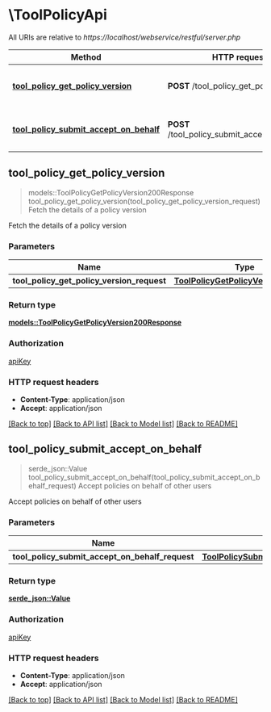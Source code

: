 # \ToolPolicyApi

All URIs are relative to *https://localhost/webservice/restful/server.php*

Method | HTTP request | Description
------------- | ------------- | -------------
[**tool_policy_get_policy_version**](ToolPolicyApi.md#tool_policy_get_policy_version) | **POST** /tool_policy_get_policy_version | Fetch the details of a policy version
[**tool_policy_submit_accept_on_behalf**](ToolPolicyApi.md#tool_policy_submit_accept_on_behalf) | **POST** /tool_policy_submit_accept_on_behalf | Accept policies on behalf of other users



## tool_policy_get_policy_version

> models::ToolPolicyGetPolicyVersion200Response tool_policy_get_policy_version(tool_policy_get_policy_version_request)
Fetch the details of a policy version

Fetch the details of a policy version

### Parameters


Name | Type | Description  | Required | Notes
------------- | ------------- | ------------- | ------------- | -------------
**tool_policy_get_policy_version_request** | [**ToolPolicyGetPolicyVersionRequest**](ToolPolicyGetPolicyVersionRequest.md) |  | [required] |

### Return type

[**models::ToolPolicyGetPolicyVersion200Response**](tool_policy_get_policy_version_200_response.md)

### Authorization

[apiKey](../README.md#apiKey)

### HTTP request headers

- **Content-Type**: application/json
- **Accept**: application/json

[[Back to top]](#) [[Back to API list]](../README.md#documentation-for-api-endpoints) [[Back to Model list]](../README.md#documentation-for-models) [[Back to README]](../README.md)


## tool_policy_submit_accept_on_behalf

> serde_json::Value tool_policy_submit_accept_on_behalf(tool_policy_submit_accept_on_behalf_request)
Accept policies on behalf of other users

Accept policies on behalf of other users

### Parameters


Name | Type | Description  | Required | Notes
------------- | ------------- | ------------- | ------------- | -------------
**tool_policy_submit_accept_on_behalf_request** | [**ToolPolicySubmitAcceptOnBehalfRequest**](ToolPolicySubmitAcceptOnBehalfRequest.md) |  | [required] |

### Return type

[**serde_json::Value**](serde_json::Value.md)

### Authorization

[apiKey](../README.md#apiKey)

### HTTP request headers

- **Content-Type**: application/json
- **Accept**: application/json

[[Back to top]](#) [[Back to API list]](../README.md#documentation-for-api-endpoints) [[Back to Model list]](../README.md#documentation-for-models) [[Back to README]](../README.md)

